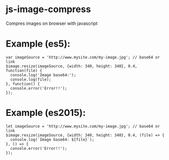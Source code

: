 # js-image-compress
Compres images on browser with javascript

# Example (es5):
```
var imageSource = 'http://www.mysite.com/my-image.jpg'; // base64 or link
$image.resize(imageSource, {width: 340, height: 340}, 0.4, function(file) {
  console.log('Image base64:');
  console.log(file);
}, function() {
  console.error('Error!!');
});
```

# Example (es2015):
```
let imageSource = 'http://www.mysite.com/my-image.jpg'; // base64 or link
$image.resize(imageSource, {width: 340, height: 340}, 0.4, (file) => {
  console.log(`Image base64: ${file}`);
}, () => {
  console.error('Error!!');
});
```
